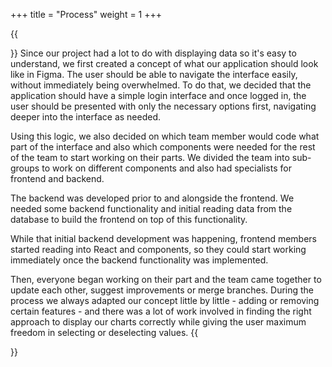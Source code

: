 +++
title = "Process"
weight = 1
+++

{{<section title="Process">}}
Since our project had a lot to do with displaying data so it's easy to understand, we first created a concept of what our application should look like in Figma. The user should be able to navigate the interface easily, without immediately being overwhelmed. To do that, we decided that the application should have a simple login interface and once logged in, the user should be presented with only the necessary options first, navigating deeper into the interface as needed.

Using this logic, we also decided on which team member would code what part of the interface and also which components were needed for the rest of the team to start working on their parts. We divided the team into sub-groups to work on different components and also had specialists for frontend and backend.

The backend was developed prior to and alongside the frontend. We needed some backend functionality and initial reading data from the database to build the frontend on top of this functionality.

While that initial backend development was happening, frontend members started reading into React and components, so they could start working immediately once the backend functionality was implemented.

Then, everyone began working on their part and the team came together to update each other, suggest improvements or merge branches. During the process we always adapted our concept little by little - adding or removing certain features - and there was a lot of work involved in finding the right approach to display our charts correctly while giving the user maximum freedom in selecting or deselecting values.
{{</section>}}